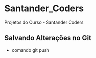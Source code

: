 # Santander_Coders
Projetos do Curso - Santander Coders

## Salvando Alterações no Git

* comando git push